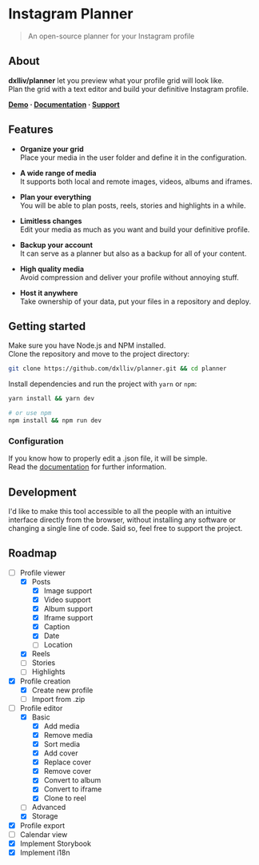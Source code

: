 # Instagram Planner

> An open-source planner for your Instagram profile

## About

**dxlliv/planner** let you preview what your profile grid will look like.  
Plan the grid with a text editor and build your definitive Instagram profile.

**[Demo](https://dxlliv.github.io/planner/) · [Documentation](https://dxlliv.github.io/planner/docs/) · [Support](https://patreon.com/dxlliv)**

## Features
- **Organize your grid**  
  Place your media in the user folder and define it in the configuration.


- **A wide range of media**  
  It supports both local and remote images, videos, albums and iframes.


- **Plan your everything**  
  You will be able to plan posts, reels, stories and highlights in a while.


- **Limitless changes**  
  Edit your media as much as you want and build your definitive profile.


- **Backup your account**  
  It can serve as a planner but also as a backup for all of your content.


- **High quality media**  
  Avoid compression and deliver your profile without annoying stuff.


- **Host it anywhere**  
  Take ownership of your data, put your files in a repository and deploy.


## Getting started

Make sure you have Node.js and NPM installed.  
Clone the repository and move to the project directory:

```bash
git clone https://github.com/dxlliv/planner.git && cd planner
```

Install dependencies and run the project with `yarn` or `npm`:

```bash
yarn install && yarn dev

# or use npm
npm install && npm run dev
```

### Configuration

If you know how to properly edit a .json file, it will be simple.  
Read the [documentation](https://dxlliv.github.io/planner/docs/) for further information.

## Development

I'd like to make this tool accessible to all the people with an intuitive interface directly from the browser, without installing any software or changing a single line of code. Said so, feel free to support the project.

## Roadmap
- [ ] Profile viewer
  - [x] Posts
    - [x] Image support
    - [x] Video support
    - [x] Album support
    - [x] Iframe support
    - [x] Caption
    - [x] Date
    - [ ] Location
  - [x] Reels
  - [ ] Stories
  - [ ] Highlights
- [x] Profile creation
  - [x] Create new profile 
  - [ ] Import from .zip
- [ ] Profile editor
  - [x] Basic
    - [x] Add media
    - [x] Remove media
    - [x] Sort media
    - [x] Add cover
    - [x] Replace cover
    - [x] Remove cover
    - [x] Convert to album
    - [x] Convert to iframe
    - [x] Clone to reel
  - [ ] Advanced
  - [x] Storage
- [x] Profile export
- [ ] Calendar view
- [x] Implement Storybook
- [x] Implement i18n
